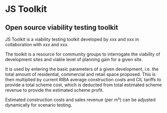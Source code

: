 # JS Toolkit
## Open source viability testing toolkit

JS Toolkit is a viability testing toolkit developed by xxx and xxx in collaboration with xxx and xxx. 

The toolkit is a resource for community groups to interrogate the viability of development sites and viable level of planning gain for a given site.

It is used by entering the basic parameters of a given development, i.e. the total amount of residential, commercial and retail space proposed. This is then multiplied by current RIBA average construction costs and CIL tariffs to provide a total scheme cost, which is deducted from total estimated scheme revenue to provide the estimated scheme profit.

Estimated construction costs and sales revenue (per m&#178;) can be adjusted dynamically for scenario testing. 
